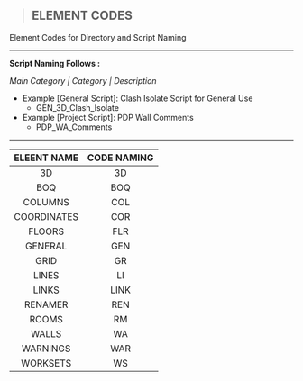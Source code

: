 > ## **ELEMENT CODES**
Element Codes for Directory and Script Naming

----------------------------------------------------------

**Script Naming Follows :**

*Main Category | Category | Description*

- Example [General Script]: Clash Isolate Script for General Use
    - GEN_3D_Clash_Isolate
- Example [Project Script]: PDP Wall Comments
    - PDP_WA_Comments

----------------------------------------------------------

| ELEENT NAME | CODE NAMING |
| :--: | :--: |
| 3D | 3D |
| BOQ |BOQ |
| COLUMNS | COL |
| COORDINATES | COR |
| FLOORS | FLR |
| GENERAL | GEN |
| GRID | GR|
| LINES |  LI |
| LINKS | LINK |
| RENAMER | REN |
| ROOMS | RM |
| WALLS | WA |
| WARNINGS | WAR |
| WORKSETS | WS |

